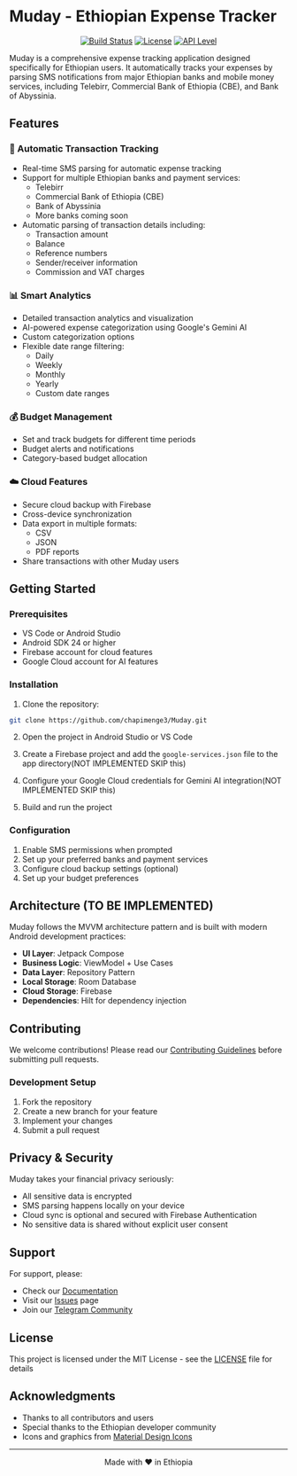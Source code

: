 # Muday - Ethiopian Expense Tracker

<div align="center">

<!-- ![Muday Logo](assets/logo.png) -->

[![Build Status](https://github.com/yourusername/muday/workflows/Build/badge.svg)](https://github.com/yourusername/muday/actions)
[![License](https://img.shields.io/badge/license-MIT-blue.svg)](LICENSE)
[![API Level](https://img.shields.io/badge/API-24%2B-brightgreen.svg)](https://android-arsenal.com/api?level=24)

</div>

Muday is a comprehensive expense tracking application designed specifically for Ethiopian users. It automatically tracks your expenses by parsing SMS notifications from major Ethiopian banks and mobile money services, including Telebirr, Commercial Bank of Ethiopia (CBE), and Bank of Abyssinia.

## Features

### 🔄 Automatic Transaction Tracking
- Real-time SMS parsing for automatic expense tracking
- Support for multiple Ethiopian banks and payment services:
  - Telebirr
  - Commercial Bank of Ethiopia (CBE)
  - Bank of Abyssinia
  - More banks coming soon
- Automatic parsing of transaction details including:
  - Transaction amount
  - Balance
  - Reference numbers
  - Sender/receiver information
  - Commission and VAT charges

### 📊 Smart Analytics
- Detailed transaction analytics and visualization
- AI-powered expense categorization using Google's Gemini AI
- Custom categorization options
- Flexible date range filtering:
  - Daily
  - Weekly
  - Monthly
  - Yearly
  - Custom date ranges

### 💰 Budget Management
- Set and track budgets for different time periods
- Budget alerts and notifications
- Category-based budget allocation

### ☁️ Cloud Features
- Secure cloud backup with Firebase
- Cross-device synchronization
- Data export in multiple formats:
  - CSV
  - JSON
  - PDF reports
- Share transactions with other Muday users

## Getting Started

### Prerequisites
- VS Code or Android Studio
- Android SDK 24 or higher
- Firebase account for cloud features
- Google Cloud account for AI features

### Installation
1. Clone the repository:
```bash
git clone https://github.com/chapimenge3/Muday.git
```

2. Open the project in Android Studio or VS Code

3. Create a Firebase project and add the `google-services.json` file to the app directory(NOT IMPLEMENTED SKIP this)

4. Configure your Google Cloud credentials for Gemini AI integration(NOT IMPLEMENTED SKIP this)

5. Build and run the project

### Configuration
1. Enable SMS permissions when prompted
2. Set up your preferred banks and payment services
3. Configure cloud backup settings (optional)
4. Set up your budget preferences

## Architecture (TO BE IMPLEMENTED)
Muday follows the MVVM architecture pattern and is built with modern Android development practices:

- **UI Layer**: Jetpack Compose
- **Business Logic**: ViewModel + Use Cases
- **Data Layer**: Repository Pattern
- **Local Storage**: Room Database
- **Cloud Storage**: Firebase
- **Dependencies**: Hilt for dependency injection

## Contributing

We welcome contributions! Please read our [Contributing Guidelines](CONTRIBUTING.md) before submitting pull requests.

### Development Setup
1. Fork the repository
2. Create a new branch for your feature
3. Implement your changes
4. Submit a pull request

## Privacy & Security

Muday takes your financial privacy seriously:
- All sensitive data is encrypted
- SMS parsing happens locally on your device
- Cloud sync is optional and secured with Firebase Authentication
- No sensitive data is shared without explicit user consent

## Support

For support, please:
- Check our [Documentation](docs/README.md)
- Visit our [Issues](https://github.com/chapimenge3/muday/issues) page
- Join our [Telegram Community](https://t.me/chapidevtalks)

## License

This project is licensed under the MIT License - see the [LICENSE](LICENSE) file for details

## Acknowledgments

- Thanks to all contributors and users
- Special thanks to the Ethiopian developer community
- Icons and graphics from [Material Design Icons](https://material.io/icons)

---

<div align="center">
Made with ❤️ in Ethiopia
</div>